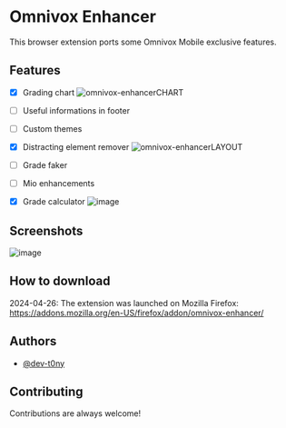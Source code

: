 # Omnivox Enhancer

This browser extension ports some Omnivox Mobile exclusive features.
## Features

- [X] Grading chart
![omnivox-enhancerCHART](https://github.com/dev-t0ny/omnivox-enhancer/assets/79669121/1dd69007-6ede-4c70-ad05-467b3c03be6e)

- [ ] Useful informations in footer
- [ ] Custom themes
- [X] Distracting element remover
![omnivox-enhancerLAYOUT](https://github.com/dev-t0ny/omnivox-enhancer/assets/79669121/df4d2d7d-f455-49c8-8795-5152d6cb08d2)
- [ ] Grade faker 
- [ ] Mio enhancements
- [X] Grade calculator
![image](https://github.com/dev-t0ny/omnivox-enhancer/assets/79669121/101d95b2-4a67-4c94-ae53-184c72c2d21b)



## Screenshots
![image](https://github.com/dev-t0ny/omnivox-enhancer/assets/79669121/4e8624d3-49a9-44c7-8475-4ca4a4301c98)





## How to download
2024-04-26: The extension was launched on Mozilla Firefox: https://addons.mozilla.org/en-US/firefox/addon/omnivox-enhancer/

## Authors

- [@dev-t0ny](https://github.com/dev-t0ny)



## Contributing

Contributions are always welcome!

